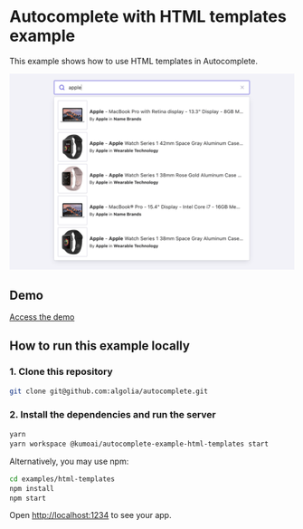 # Autocomplete with HTML templates example

This example shows how to use HTML templates in Autocomplete.

<p align="center"><img src="capture.png?raw=true" alt="A capture of the Autocomplete with HTML templates example" /></p>

## Demo

[Access the demo](https://codesandbox.io/s/github/algolia/autocomplete/tree/next/examples/html-templates)

## How to run this example locally

### 1. Clone this repository

```sh
git clone git@github.com:algolia/autocomplete.git
```

### 2. Install the dependencies and run the server

```sh
yarn
yarn workspace @kumoai/autocomplete-example-html-templates start
```

Alternatively, you may use npm:

```sh
cd examples/html-templates
npm install
npm start
```

Open <http://localhost:1234> to see your app.
